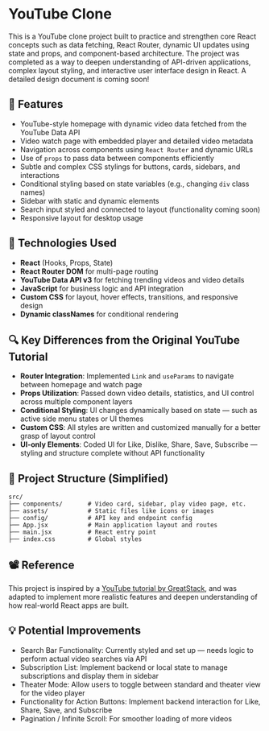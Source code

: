 # YouTube Clone
This is a YouTube clone project built to practice and strengthen core React concepts such as data fetching, React Router, dynamic UI updates using state and props, and component-based architecture. The project was completed as a way to deepen understanding of API-driven applications, complex layout styling, and interactive user interface design in React. A detailed design document is coming soon!

## 🚀 Features
- YouTube-style homepage with dynamic video data fetched from the YouTube Data API
- Video watch page with embedded player and detailed video metadata
- Navigation across components using `React Router` and dynamic URLs
- Use of `props` to pass data between components efficiently
- Subtle and complex CSS stylings for buttons, cards, sidebars, and interactions
- Conditional styling based on state variables (e.g., changing `div` class names)
- Sidebar with static and dynamic elements
- Search input styled and connected to layout (functionality coming soon)
- Responsive layout for desktop usage

## 🧠 Technologies Used
- **React** (Hooks, Props, State)
- **React Router DOM** for multi-page routing
- **YouTube Data API v3** for fetching trending videos and video details
- **JavaScript** for business logic and API integration
- **Custom CSS** for layout, hover effects, transitions, and responsive design
- **Dynamic classNames** for conditional rendering

## 🔍 Key Differences from the Original YouTube Tutorial
- **Router Integration**: Implemented `Link` and `useParams` to navigate between homepage and watch page
- **Props Utilization**: Passed down video details, statistics, and UI control across multiple component layers
- **Conditional Styling**: UI changes dynamically based on state — such as active side menu states or UI themes
- **Custom CSS**: All styles are written and customized manually for a better grasp of layout control
- **UI-only Elements**: Coded UI for Like, Dislike, Share, Save, Subscribe — styling and structure complete without API functionality

## 📁 Project Structure (Simplified)
```
src/
├── components/       # Video card, sidebar, play video page, etc.
├── assets/           # Static files like icons or images
├── config/           # API key and endpoint config
├── App.jsx           # Main application layout and routes
├── main.jsx          # React entry point
├── index.css         # Global styles
```

## 📽️ Reference
This project is inspired by a [YouTube tutorial by GreatStack](https://www.youtube.com/watch?v=Zb1zVeXLUf8&list=PLjwm_8O3suyMMs7kfDD-p-yIhlmEgJkDj&index=4), and was adapted to implement more realistic features and deepen understanding of how real-world React apps are built.

## 💡 Potential Improvements
- Search Bar Functionality: Currently styled and set up — needs logic to perform actual video searches via API
- Subscription List: Implement backend or local state to manage subscriptions and display them in sidebar
- Theater Mode: Allow users to toggle between standard and theater view for the video player
- Functionality for Action Buttons: Implement backend interaction for Like, Share, Save, and Subscribe
- Pagination / Infinite Scroll: For smoother loading of more videos
